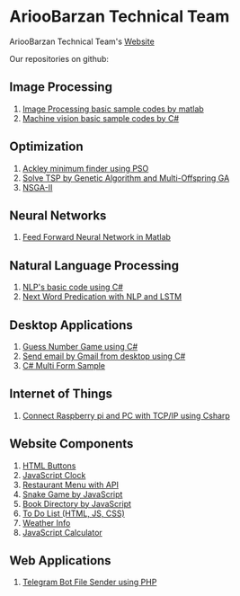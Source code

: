 <h1>AriooBarzan Technical Team</h1>

AriooBarzan Technical Team's <a href="https://arioo.ir">Website</a>

Our repositories on github:

<h2>Image Processing</h2>
<ol>
  <li><a href="https://github.com/arioobarzan/Matlab_Image_Processing">Image Processing basic sample codes by matlab</a></li>
  <li><a href="https://github.com/arioobarzan/Machine-vision-basics-using-csharp">Machine vision basic sample codes by C#</a></li>
  
</ol>

<h2>Optimization</h2>
<ol>
  <li><a href="https://github.com/arioobarzan/Find-the-global-minimum-of-ackley-function-using-pso">Ackley minimum finder using PSO</a></li>
  <li><a href="https://github.com/arioobarzan/TSP-by-GA-and-MOGA">Solve TSP by Genetic Algorithm and Multi-Offspring GA</a></li>
  <li><a href="https://github.com/arioobarzan/NSGA-II">NSGA-II</a></li>
  
</ol>

<h2>Neural Networks</h2>
<ol>
  <li><a href="https://github.com/arioobarzan/Simple-Neural-network">Feed Forward Neural Network in Matlab</a></li>
</ol>

<h2>Natural Language Processing</h2>
<ol>
  <li><a href="https://github.com/arioobarzan/Text-Tools">NLP's basic code using C#</a></li>
  <li><a href="https://github.com/arioobarzan/Next-Word-Prediction-with-NLP-and-LSTM">Next Word Predication with NLP and LSTM</a></li>
</ol>

<h2>Desktop Applications</h2>
<ol>
  <li><a href="https://github.com/arioobarzan/Guess-Number-Game">Guess Number Game using C#</a></li>
  <li><a href="https://github.com/arioobarzan/Send_Gmail_Using_Csharp">Send email by Gmail from desktop using C#</a></li>
  <li><a href="https://github.com/arioobarzan/Multi_Form">C# Multi Form Sample</a></li>
</ol>

<h2>Internet of Things</h2>
<ol>
  <li><a href="https://github.com/arioobarzan/raspberry_windows_connect_tcp_ip">Connect Raspberry pi and PC with TCP/IP using Csharp </a></li>
</ol>


<h2>Website Components</h2>
<ol>
  <li><a href="https://github.com/arioobarzan/Buttons">HTML Buttons </a></li>
  <li><a href="https://github.com/arioobarzan/js-clock">JavaScript Clock</a></li>
  <li><a href="https://github.com/arioobarzan/restaurant-menu">Restaurant Menu with API</a></li>
  <li><a href="https://github.com/arioobarzan/snake-game-js">Snake Game by JavaScript</a></li>
  <li><a href="https://github.com/arioobarzan/books-directory">Book Directory by JavaScript</a></li>
  <li><a href="https://github.com/arioobarzan/todo-list">To Do List (HTML, JS, CSS)</a></li>
  <li><a href="https://github.com/arioobarzan/weather-info">Weather Info</a></li>
  <li><a href="https://github.com/arioobarzan/js-calculator">JavaScript Calculator</a></li>
</ol>
<h2>Web Applications</h2>
<ol>
  <li><a href="https://github.com/arioobarzan/Telegram-Bot-by-PHP">Telegram Bot File Sender using PHP</a></li>
</ol>

